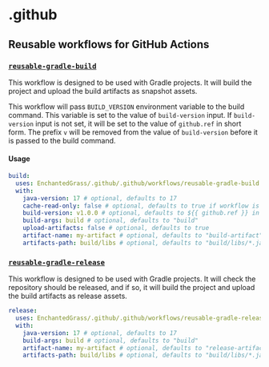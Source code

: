 # .github

## Reusable workflows for GitHub Actions

### [`reusable-gradle-build`](./.github/workflows/reusable-gradle-build.yml)

This workflow is designed to be used with Gradle projects.
It will build the project and upload the build artifacts as snapshot assets.

This workflow will pass `BUILD_VERSION` environment variable to the build command.
This variable is set to the value of `build-version` input.
If `build-version` input is not set, it will be set to the value of `github.ref` in short form.
The prefix `v` will be removed from the value of `build-version` before it is passed to the build command.

#### Usage

```yaml
build:
  uses: EnchantedGrass/.github/.github/workflows/reusable-gradle-build.yml@main
  with:
    java-version: 17 # optional, defaults to 17
    cache-read-only: false # optional, defaults to true if workflow is triggered in the main branch
    build-version: v1.0.0 # optional, defaults to ${{ github.ref }} in short form
    build-args: build # optional, defaults to "build"
    upload-artifacts: false # optional, defaults to true
    artifact-name: my-artifact # optional, defaults to "build-artifact"
    artifacts-path: build/libs # optional, defaults to "build/libs/*.jar"
```

### [`reusable-gradle-release`](./.github/workflows/reusable-gradle-release.yml)

This workflow is designed to be used with Gradle projects.
It will check the repository should be released,
and if so, it will build the project and upload the build artifacts as release assets.

```yaml
release:
  uses: EnchantedGrass/.github/.github/workflows/reusable-gradle-release.yml@main
  with:
    java-version: 17 # optional, defaults to 17
    build-args: build # optional, defaults to "build"
    artifact-name: my-artifact # optional, defaults to "release-artifact"
    artifacts-path: build/libs # optional, defaults to "build/libs/*.jar"
  ```
```
